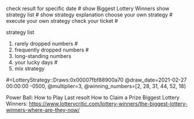 check result for specific date  #
show Biggest Lottery Winners
show strategy list              #
show strategy explanation
choose your own strategy        #
execute your own strategy
check your ticket               #

strategy list
1. rarely dropped numbers       #
2. frequently dropped numbers   #
3. long-standing numbers
4. your lucky days              #
5. mix strategy

#<LotteryStrategy::Draws:0x00007fbf88900a70 @draw_date=2021-02-27 00:00:00 -0500, @multiplier=3, @winning_numbers=[2, 28, 31, 44, 52, 18]

Power Ball: How to Play
Last resolt
How to Claim a Prize
Biggest Lottery Winners:
https://www.lotterycritic.com/lottery-winners/the-biggest-lottery-winners-where-are-they-now/